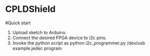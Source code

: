 # CPLDShield

#Quick start
1. Upload sketch to Arduino.
2. Connect the desired FPGA device to i2c pins.
3. Invoke the python script as python i2c_programmer.py /dev/usb example.jedec program